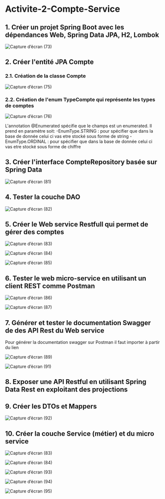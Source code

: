 # Activite-2-Compte-Service

## 1. Créer un projet Spring Boot avec les dépendances Web, Spring Data JPA, H2, Lombok
![Capture d’écran (73)](https://user-images.githubusercontent.com/101125181/180741162-d8ceb351-37c9-40b3-8131-1e0cabadc64f.png)

## 2. Créer l'entité JPA Compte
### 2.1. Création de la classe Compte
![Capture d’écran (75)](https://user-images.githubusercontent.com/101125181/180742289-931e866e-274e-41f1-83a6-6f176df3a879.png)

### 2.2. Création de l'enum TypeCompte qui représente les types de comptes
![Capture d’écran (76)](https://user-images.githubusercontent.com/101125181/180742792-91998149-a563-4453-bcf1-c03c3cb0ae6a.png)

L'annotation @Enumerated spécifie que le champs est un enumerated.
Il prend en paramètre soit:
-EnumType.STRING : pour spécifier que dans la base de donnée celui ci vas etre stocké sous forme de string 
-EnumType.ORDINAL : pour spécifier que dans la base de donnée celui ci vas etre stocké sous forme de chiffre

## 3. Créer l'interface CompteRepository basée sur Spring Data
![Capture d’écran (81)](https://user-images.githubusercontent.com/101125181/180746552-3c9427be-8b0e-408d-aecc-943f6473c00e.png)

## 4. Tester la couche DAO
![Capture d’écran (82)](https://user-images.githubusercontent.com/101125181/180746672-1b8cf459-40b5-46f4-9766-9e05c35b67b1.png)

## 5. Créer le Web service Restfull qui permet de gérer des comptes
![Capture d’écran (83)](https://user-images.githubusercontent.com/101125181/180747789-b58148e3-1039-41c0-bf06-0544003c93e9.png)

![Capture d’écran (84)](https://user-images.githubusercontent.com/101125181/180747806-d4b4f6d1-ef0b-45b6-82f7-6524f8e85845.png)

![Capture d’écran (85)](https://user-images.githubusercontent.com/101125181/180749938-6c9ac6d5-1235-4237-8091-6780406cc93e.png)

## 6. Tester le web micro-service en utilisant un client REST comme Postman
![Capture d’écran (86)](https://user-images.githubusercontent.com/101125181/180759386-52650e9a-cf2a-4b06-a62e-0820469389af.png)

![Capture d’écran (87)](https://user-images.githubusercontent.com/101125181/180759429-e071c10d-70fc-4801-9b34-6bbdd06ba3df.png)

## 7. Générer et tester le documentation Swagger de des API Rest du Web service
Pour générer la documentation swagger sur Postman il faut importer à partir du lien 

![Capture d’écran (89)](https://user-images.githubusercontent.com/101125181/180759893-214fab98-646a-4746-be5e-951ac7c3ba40.png)

![Capture d’écran (91)](https://user-images.githubusercontent.com/101125181/180759963-d91bda30-7cff-4df9-bcf8-535944464ba7.png)


## 8. Exposer une API Restful en utilisant Spring Data Rest en exploitant des projections
## 9. Créer les DTOs et Mappers
  ![Capture d’écran (92)](https://user-images.githubusercontent.com/101125181/180761292-8b7baf1a-41d3-4191-bb03-f68beaef3449.png)

## 10. Créer la couche Service (métier) et du micro service
![Capture d’écran (83)](https://user-images.githubusercontent.com/101125181/180747789-b58148e3-1039-41c0-bf06-0544003c93e9.png)

![Capture d’écran (84)](https://user-images.githubusercontent.com/101125181/180747806-d4b4f6d1-ef0b-45b6-82f7-6524f8e85845.png)

![Capture d’écran (93)](https://user-images.githubusercontent.com/101125181/180761731-6bc2e28f-5068-4e78-9066-eecd0e597322.png)

![Capture d’écran (94)](https://user-images.githubusercontent.com/101125181/180761761-745274e2-2349-490a-96bc-7ed932d35d17.png)

![Capture d’écran (95)](https://user-images.githubusercontent.com/101125181/180761783-20215a10-0c9a-4298-aeb5-27ebc6a9302a.png)


